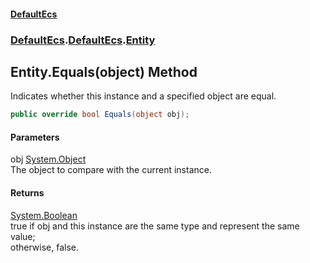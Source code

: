 #### [DefaultEcs](./index.md 'index')
### [DefaultEcs](./index.md 'index').[DefaultEcs](./DefaultEcs.md 'DefaultEcs').[Entity](./DefaultEcs-Entity.md 'DefaultEcs.Entity')
## Entity.Equals(object) Method
Indicates whether this instance and a specified object are equal.  
```C#
public override bool Equals(object obj);
```
#### Parameters
<a name='DefaultEcs-Entity-Equals(object)-obj'></a>
obj [System.Object](https://docs.microsoft.com/en-us/dotnet/api/System.Object 'System.Object')  
The object to compare with the current instance.  
#### Returns
[System.Boolean](https://docs.microsoft.com/en-us/dotnet/api/System.Boolean 'System.Boolean')  
true if obj and this instance are the same type and represent the same value;  
otherwise, false.  
